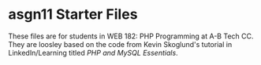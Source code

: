 # asgn11 Starter Files

These files are for students in WEB 182: PHP Programming at A-B Tech CC. They are loosley based on the code from Kevin Skoglund's tutorial in LinkedIn/Learning titled _PHP and MySQL Essentials_.
